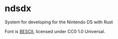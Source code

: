# ndsdx
System for developing for the Nintendo DS with Rust

Font is [BESCII](https://github.com/damianvila/font-bescii), licensed under CC0 1.0 Universal.
